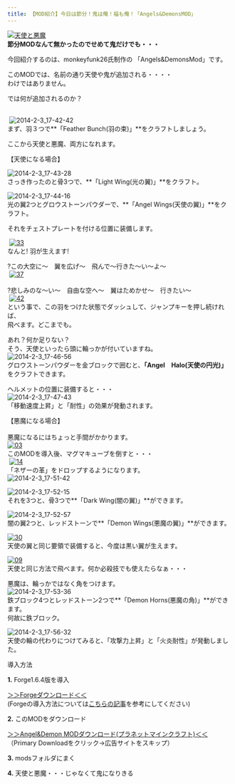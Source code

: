 ```yaml
---
title: 【MOD紹介】今日は節分！鬼は俺！福も俺！「Angels&DemonsMOD」
---
```


[![天使と悪魔](https://cdn-ak.f.st-hatena.com/images/fotolife/s/sasigume/20210208/20210208180447.jpg)](#f/b/fbd1b062.jpg "天使と悪魔")  
**節分MODなんて無かったのでせめて鬼だけでも・・・**

今回紹介するのは、monkeyfunk26氏制作の 「Angels&DemonsMod」です。

このMODでは、名前の通り天使や鬼が追加される・・・・  
わけではありません。

では何が追加されるのか？

   
 ![2014-2-3_17-42-42](https://cdn-ak.f.st-hatena.com/images/fotolife/s/sasigume/20210208/20210208150153.jpg)  
まず、羽３つで**「Feather Bunch(羽の束)」**をクラフトしましょう。 

ここから天使と悪魔、両方になれます。

【天使になる場合】  
  
![2014-2-3_17-43-28](https://cdn-ak.f.st-hatena.com/images/fotolife/s/sasigume/20210208/20210208175128.jpg)  
さっき作ったのと骨3つで、**「Light Wing(光の翼)」**をクラフト。

![2014-2-3_17-44-16](https://cdn-ak.f.st-hatena.com/images/fotolife/s/sasigume/20210208/20210208132159.jpg)  
光の翼2つとグロウストーンパウダーで、**「Angel Wings(天使の翼)」**をクラフト。

それをチェストプレートを付ける位置に装備します。

 [![33](https://cdn-ak.f.st-hatena.com/images/fotolife/s/sasigume/20210208/20210208155912.png)  
](#c/0/c03cca7c.png "33")なんと! 羽が生えます!

?この大空に～　翼を広げ～　飛んで～行きた～い～よ～   
 [![37](https://www.napoan.com/wp-content/uploads/imgs/d/4/d40bbcfb.png)  
](#d/4/d40bbcfb.png "37")  
?悲しみのな～い～　自由な空へ～　翼はためかせ～　行きたい～  
 [![42](https://cdn-ak.f.st-hatena.com/images/fotolife/s/sasigume/20210208/20210208152448.png)  
](#9/e/9efbe0a4.png "42")という事で、この羽をつけた状態でダッシュして、ジャンプキーを押し続ければ、  
飛べます。どこまでも。

あれ？何か足りない？  
そう、天使といったら頭に輪っかが付いていますね。  
![2014-2-3_17-46-56](https://cdn-ak.f.st-hatena.com/images/fotolife/s/sasigume/20210208/20210208142628.jpg)  
グロウストーンパウダーを金ブロックで囲むと、**「Angel　Halo(天使の円光)」**  
をクラフトできます。

ヘルメットの位置に装備すると・・・  
![2014-2-3_17-47-43](https://cdn-ak.f.st-hatena.com/images/fotolife/s/sasigume/20210208/20210208164842.jpg)  
「移動速度上昇」と「耐性」の効果が発動されます。

【悪魔になる場合】  
   
悪魔になるにはちょっと手間がかかります。  
[![03](https://cdn-ak.f.st-hatena.com/images/fotolife/s/sasigume/20210208/20210208125619.png)](#0/d/0d616df0.png "03")  
このMODを導入後、マグマキューブを倒すと・・・  
 [![14](https://cdn-ak.f.st-hatena.com/images/fotolife/s/sasigume/20210208/20210208160115.png)  
](#c/2/c21b3c3b.png "14")「ネザーの革」をドロップするようになります。  
![2014-2-3_17-51-42](https://cdn-ak.f.st-hatena.com/images/fotolife/s/sasigume/20210208/20210208145930.jpg)

![2014-2-3_17-52-15](https://cdn-ak.f.st-hatena.com/images/fotolife/s/sasigume/20210208/20210208153357.jpg)  
それを3つと、骨3つで**「Dark Wing(闇の翼)」**ができます。

![2014-2-3_17-52-57](https://cdn-ak.f.st-hatena.com/images/fotolife/s/sasigume/20210208/20210208143532.jpg)  
闇の翼2つと、レッドストーンで**「Demon Wings(悪魔の翼)」**ができます。

[![30](https://cdn-ak.f.st-hatena.com/images/fotolife/s/sasigume/20210208/20210208174818.png)](#e/c/ecf1672d.png "30")  
天使の翼と同じ要領で装備すると、今度は黒い翼が生えます。

[![09](https://cdn-ak.f.st-hatena.com/images/fotolife/s/sasigume/20210208/20210208153342.png)](#a/6/a63f56ca.png "09")  
天使と同じ方法で飛べます。何か必殺技でも使えたらなぁ・・・

悪魔は、輪っかではなく角をつけます。  
![2014-2-3_17-53-36](https://cdn-ak.f.st-hatena.com/images/fotolife/s/sasigume/20210208/20210208155349.jpg)  
鉄ブロック4つとレッドストーン2つで**「Demon Horns(悪魔の角)」**ができます。  
何故に鉄ブロック。

![2014-2-3_17-56-32](https://cdn-ak.f.st-hatena.com/images/fotolife/s/sasigume/20210208/20210208140127.jpg)  
天使の輪の代わりにつけてみると、「攻撃力上昇」と「火炎耐性」が発動しました。

導入方法

**1\.** Forge1.6.4版を導入

[＞＞Forgeダウンロード＜＜](http://files.minecraftforge.net)   
(Forgeの導入方法については[こちらの記事](/minecraft-je/howto/install-forge/ "Forgeの導入方法解説記事です。")を参考にしてください) 

**2.** このMODをダウンロード

[＞＞Angel&Demon MODダウンロード(プラネットマインクラフト)＜＜](http://www.planetminecraft.com/mod/forge-angels-amp-demons/)    
（Primary Downloadをクリック→広告サイトをスキップ） 

**3.** modsフォルダにまく

**4.** 天使と悪魔・・・じゃなくて鬼になりきる

